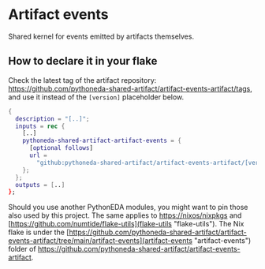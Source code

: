 # Artifact events

Shared kernel for events emitted by artifacts themselves.

## How to declare it in your flake

Check the latest tag of the artifact repository: https://github.com/pythoneda-shared-artifact/artifact-events-artifact/tags, and use it instead of the `[version]` placeholder below.

```nix
{
  description = "[..]";
  inputs = rec {
    [..]
    pythoneda-shared-artifact-artifact-events = {
      [optional follows]
      url =
        "github:pythoneda-shared-artifact/artifact-events-artifact/[version]?dir=artifact-events";
    };
  };
  outputs = [..]
};
```

Should you use another PythonEDA modules, you might want to pin those also used by this project. The same applies to [https://nixos/nixpkgs](nixpkgs "nixpkgs") and [https://github.com/numtide/flake-utils](flake-utils "flake-utils").
The Nix flake is under the [https://github.com/pythoneda-shared-artifact/artifact-events-artifact/tree/main/artifact-events](artifact-events "artifact-events") folder of <https://github.com/pythoneda-shared-artifact/artifact-events-artifact>.


